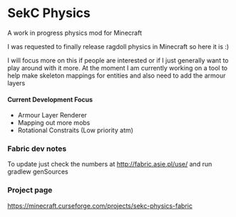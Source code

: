# SekC Physics

A work in progress physics mod for Minecraft

I was requested to finally release ragdoll physics in Minecraft so here it is :)

I will focus more on this if people are interested or if I just generally want to play around with it more.  At the moment I am currently working on a tool to help make skeleton mappings for entities and also need to add the armour layers

#### Current Development Focus
* Armour Layer Renderer
* Mapping out more mobs
* Rotational Constraits (Low priority atm)

### Fabric dev notes
To update just check the numbers at http://fabric.asie.pl/use/ and run gradlew genSources

### Project page
https://minecraft.curseforge.com/projects/sekc-physics-fabric